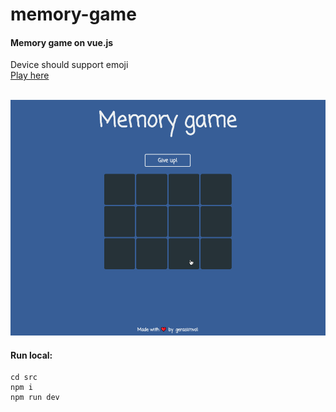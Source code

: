 # memory-game

#### Memory game on vue.js
Device should support emoji<br/>
[Play here](http://gerasimvol-memory-game.surge.sh/)
<br/><br/>

![Game demo](https://github.com/gerasimvol/memory-game/blob/master/demo.gif)

#### Run local:
```
cd src
npm i
npm run dev
```

